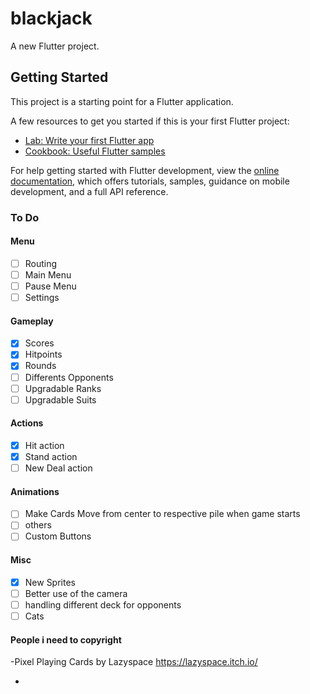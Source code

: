 # blackjack

A new Flutter project.

## Getting Started

This project is a starting point for a Flutter application.

A few resources to get you started if this is your first Flutter project:

- [Lab: Write your first Flutter app](https://docs.flutter.dev/get-started/codelab)
- [Cookbook: Useful Flutter samples](https://docs.flutter.dev/cookbook)

For help getting started with Flutter development, view the
[online documentation](https://docs.flutter.dev/), which offers tutorials,
samples, guidance on mobile development, and a full API reference.


### To Do

#### Menu
- [ ] Routing
- [ ] Main Menu
- [ ] Pause Menu
- [ ] Settings

#### Gameplay
- [x] Scores
- [x] Hitpoints
- [x] Rounds
- [ ] Differents Opponents
- [ ] Upgradable Ranks
- [ ] Upgradable Suits

#### Actions
- [x] Hit action
- [x] Stand action
- [ ] New Deal action

#### Animations
- [ ] Make Cards Move from center to respective pile when game starts
- [ ] others
- [ ] Custom Buttons

#### Misc
- [x] New Sprites
- [ ] Better use of the camera
- [ ] handling different deck for opponents
- [ ] Cats

#### People i need to copyright

-Pixel Playing Cards by Lazyspace
https://lazyspace.itch.io/

-
